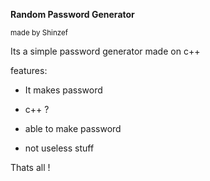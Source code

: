 **Random Password Generator**

<sub>made by Shinzef</sub>

Its a simple password generator made on c++

features:

- It makes password
  
- c++ ?
  
- able to make password
  
- not useless stuff
  

Thats all !
